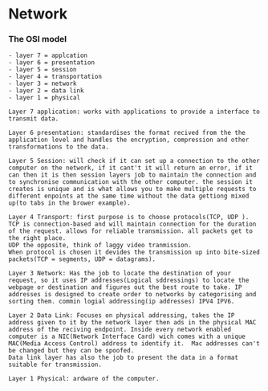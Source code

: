 #  Network

### The OSI model
    - layer 7 = applcation
    - layer 6 = presentation
    - layer 5 = session
    - layer 4 = transportation
    - layer 3 = network
    - layer 2 = data link 
    - layer 1 = physical
  
    Layer 7 application: works with applications to provide a interface to transmit data.

    Layer 6 presentation: standardises the format recived from the the application level and handles the encryption, compression and other transformations to the data.

    Layer 5 Session: will check if it can set up a connection to the other computer on the network, if it cant't it will return an error, if it can then it is then session layers job to maintain the connection and to synchronise communication with the other computer. the session it creates is unique and is what allows you to make multiple requests to different enpoints at the same time without the data gettiong mixed up(to tabs in the brower example).

    Layer 4 Transport: first purpose is to choose protocols(TCP, UDP ). TCP is connection-based and will maintain connection for the duration of the request. allows for reliable transmission. all packets get to the right place.
    UDP the opposite, think of laggy video tranmission. 
    When protocol is chosen it devides the transmission up into bite-sized packets(TCP = segments, UDP = datagrams).

    Layer 3 Network: Has the job to locate the destination of your request, so it uses IP addresses(Logical sddressings) to locate the webpage or destination and figures out the best route to take. IP addresses is designed to create order to networks by categorising and sorting them. commin logial addressing(ip addresses) IPV4 IPV6.

    Layer 2 Data Link: Focuses on physical addressing, takes the IP address given to it by the network layer then ads in the physical MAC address of the reciving endpoint. Inside every network enabled computer is a NIC(Network Interface Card) wich comes with a unique MAC(Media Access Control) address to identify it.  Mac addresses can't be changed but they can be spoofed. 
    Data link layer has also the job to present the data in a format suitable for transmission.

    Layer 1 Physical: ardware of the computer.
